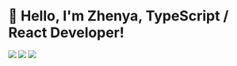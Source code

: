 # 👋 Hello, I'm Zhenya, TypeScript / React Developer!
<a href="mailto:zhenyagoroh@gmail.com"><img src="https://img.shields.io/badge/Gmail-D14836?style=for-the-badge&logo=gmail&logoColor=white" /></a>
<a href="https://www.linkedin.com/in/zhenyagoroh/"><img src="https://img.shields.io/badge/LinkedIn-0077B5?style=for-the-badge&logo=linkedin&logoColor=white" /></a>
<a href="https://www.reddit.com/user/ZideGO/"><img src="https://img.shields.io/badge/Reddit-FF4500?style=for-the-badge&logo=reddit&logoColor=white" /></a>


